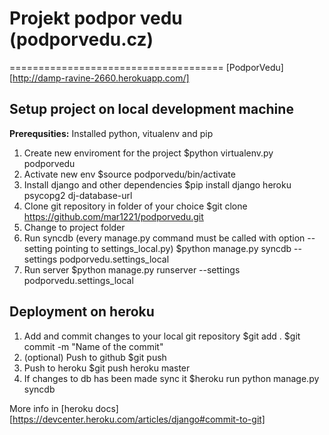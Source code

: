 # Projekt podpor vedu (podporvedu.cz)
=====================================
[PodporVedu][http://damp-ravine-2660.herokuapp.com/]


## Setup project on local development machine

**Prerequsities:**
Installed python, vitualenv and pip

1. Create new enviroment for the project
    $python virtualenv.py podporvedu
2. Activate new env
    $source podporvedu/bin/activate
3. Install django and other dependencies
    $pip install django heroku psycopg2 dj-database-url
4. Clone git repository in folder of your choice
    $git clone https://github.com/mar1221/podporvedu.git
5. Change to project folder
6. Run syncdb (every manage.py command must be called with option --setting pointing to settings_local.py)
    $python manage.py syncdb --settings podporvedu.settings_local
7. Run server
    $python manage.py runserver --settings podporvedu.settings_local

## Deployment on heroku

1. Add and commit changes to your local git repository
    $git add .
    $git commit -m "Name of the commit"
2. (optional) Push to github
    $git push
3. Push to heroku
    $git push heroku master
4. If changes to db has been made sync it
    $heroku run python manage.py syncdb

More info in [heroku docs][https://devcenter.heroku.com/articles/django#commit-to-git]
